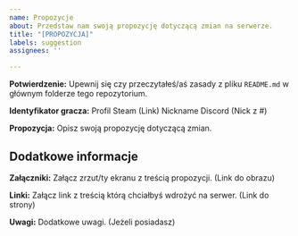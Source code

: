 ```yaml
---
name: Propozycje
about: Przedstaw nam swoją propozycję dotyczącą zmian na serwerze.
title: "[PROPOZYCJA]"
labels: suggestion
assignees: ''

---
```


**Potwierdzenie:**
Upewnij się czy przeczytałeś/aś zasady z pliku `README.md` w głównym folderze tego repozytorium.

**Identyfikator gracza:**
Profil Steam (Link) Nickname Discord (Nick z #)

**Propozycja:**
Opisz swoją propozycję dotyczącą zmian.

## Dodatkowe informacje

**Załączniki:**
Załącz zrzut/ty ekranu z treścią propozycji. (Link do obrazu)

**Linki:**
Załącz link z treścią którą chciałbyś wdrożyć na serwer. (Link do strony)

**Uwagi:**
Dodatkowe uwagi. (Jeżeli posiadasz)
